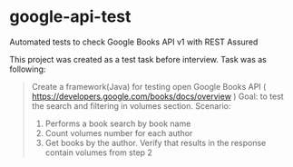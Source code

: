 # google-api-test
Automated tests to check Google Books API v1 with REST Assured

This project was created as a test task before interview. Task was as following:
>Create a framework(Java) for testing open Google Books API ( https://developers.google.com/books/docs/overview )
>Goal: to test the search and filtering in volumes section.
>Scenario:
>1. Performs a book search by book name
>2. Count volumes number for each author
>3. Get books by the author. Verify that results in the response contain volumes from step 2  
